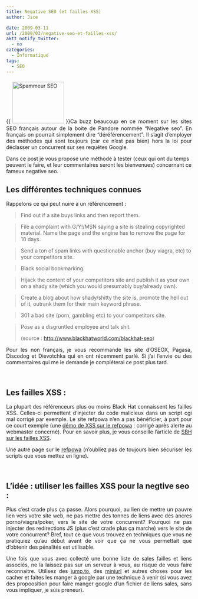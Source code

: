 ```yaml
---
title: Negative SEO (et failles XSS)
author: Jice

date: 2009-03-11
url: /2009/03/negative-seo-et-failles-xss/
aktt_notify_twitter:
  - no
categories:
  - Informatique
tags:
  - SEO
---
```

<p style="text-align: justify;">
  {{<img class="alignleft size-full wp-image-119" style="margin: 5px;" title="Spammeur SEO" src="images/posts/oldwordpress/uploads/2009/02/seo_black_hat.jpg" alt="Spammeur SEO" width="140" height="112" >}}Ca buzz beaucoup en ce moment sur les sites SEO français autour de la boite de Pandore nommée &#8220;Negative seo&#8221;. En français on pourrait simplement dire &#8220;déréférencement&#8221;. Il s&#8217;agit d&#8217;employer des méthodes qui sont toujours (car ce n&#8217;est pas bien) hors la loi pour déclasser un concurrent sur ses requêtes Google.
</p>

Dans ce post je vous propose une méthode à tester (ceux qui ont du temps peuvent le faire, et leur commentaires seront les bienvenues) concernant ce fameux negative seo.<!--more-->

## Les différentes techniques connues

<p style="text-align: justify;">
  Rappelons ce qui peut nuire à un référencement :
</p>

> Find out if a site buys links and then report them.
   
> File a complaint with G/Y!/MSN saying a site is stealing copyrighted material. Name the page and the engine has to remove the page for 10 days. 
   
> Send a ton of spam links with questionable anchor (buy viagra, etc) to your competitors site.
   
> Black social bookmarking.
   
> Hijack the content of your competitors site and publish it as your own on a shady site (which you would presumably buy/already own).
   
> Create a blog about how shady/shitty the site is, promote the hell out of it, outrank them for their main keyword phrase. 
   
> 301 a bad site (porn, gambling etc) to your competitors site. 
   
> Pose as a disgruntled employee and talk shit.
> 
> (source : <a title="Google bowling" href="http://www.blackhatworld.com/blackhat-seo/black-hat-seo/57800-google-bowling-2009-a.html#post558546" target="_blank">http://www.blackhatworld.com/blackhat-seo</a>)

<p style="text-align: justify;">
  Pour les non français, je vous recommande les site d&#8217;OSEOX, Pagasa, Discodog et Dievotchka qui en ont récemment parlé. Si j&#8217;ai l&#8217;envie ou des commentaires qui me le demande je compléterai ce post plus tard.
</p>

<br class="spacer_" />

## Les failles XSS :

<p style="text-align: justify;">
  La plupart des référenceurs plus ou moins Black Hat connaissent les failles XSS. Celles-ci permettent d&#8217;injecter du code malicieux dans un script cgi mal corrigé par exemple. Le site refpowa n&#8217;en a pas bénéficier, à part pour ce court exemple (une <a title="Une page sérieuse qui parle de refpowa... étrange" rel="nofollow" href="http://www.crisco.unicaen.fr/cgi-bin/trouvebis2?requete=Perdre%20du%20poids,%20gagner%20du%20%3Ca+href%3D%22http%3A%2F%2Fwww.le-refpowa.fr%22%3ERefpowa%3C%2Fa%3E%3C%2Fp%3E&refer=%23&proc=1739_30610b" target="_blank">démo de XSS sur le refpowa</a> : corrigé après alerte au webmaster concerné). Pour en savoir plus, je vous conseille l&#8217;article de <a title="Black Hat et Failles XSS pour le spam" href="http://www.seoblackout.com/2007/07/22/obtenir-liens-sites-edu-gov/" target="_blank">SBH sur les failles XSS</a>.
</p>

<p style="text-align: justify;">
  Une autre page sur le <a title="Search for refpowa" href="http://feedmelinks.com/search?q=&quot;</td></tr></table><h1>Perdez du poids, gagner du <a href=http://www.le-refpowa.fr>Refpowa<%2Fa></h1><table><tr><td>&x=0&y=0&search_only=links" target="_blank">refpowa</a> (n&#8217;oubliez pas de toujours bien sécuriser les scripts que vous mettez en ligne).
</p>

<br class="spacer_" />

## L&#8217;idée : utiliser les failles XSS pour la negtive seo :

<p style="text-align: justify;">
  Plus c&#8217;est crade plus ça passe. Alors pourquoi, au lien de mettre un pauvre lien vers votre site web, ne pas mettre des tonnes de liens avec des ancres porno/viagra/poker, vers le site de votre concurrent? Pourquoi ne pas injecter des redirections JS (plus c&#8217;est crade plus ça marche) vers le site de votre concurrent? Bref, tout ce que vous trouvez en techniques que vous ne pratiquiez qu&#8217;au début avant de voir que ça ne vous permettait que d&#8217;obtenir des pénalités est utilisable.
</p>

<p style="text-align: justify;">
  Une fois que vous avec collecté une bonne liste de sales failles et liens associés, ne la laissez pas sur un serveur à vous, au risque de vous faire reconnaitre. Utilisez des <a title="Refpowa" href="http://jump.to/www.le-refpowa.fr" target="_blank">jump.to</a>, des <a title="Refpowa" href="http://miniurl.org/1Ok" target="_blank">miniurl</a> et autres choses pour les cacher et faites les manger à google par une technique à venir (si vous avez des propoosition pour faire manger google d&#8217;un fichier de liens sales, sans vous impliquer, je suis preneur).
</p>

<br class="spacer_" />